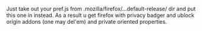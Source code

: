 Just take out your pref.js from .mozilla/firefox/...default-release/ dir and put this one in instead.
As a result u get firefox with privacy badger and ublock origin addons (one may del'em) and private oriented properties.
